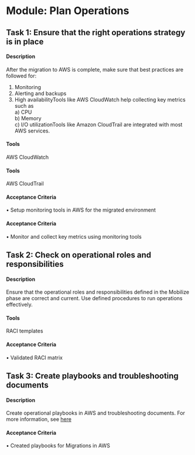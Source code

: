 
# Module: Plan Operations
## Task 1: Ensure that the right operations strategy is in place
#### Description
After the migration to AWS is complete, make sure that best practices are followed for:  
1) Monitoring  
2) Alerting and backups  
3) High availabilityTools like AWS CloudWatch help collecting key metrics such as   
a) CPU  
b) Memory  
c) I/O utilizationTools like Amazon CloudTrail are integrated with most AWS services. 
#### Tools
AWS CloudWatch
#### Tools
AWS CloudTrail
#### Acceptance Criteria
• Setup  monitoring tools in AWS for the migrated environment
#### Acceptance Criteria
• Monitor and collect key metrics using monitoring tools
## Task 2: Check on operational roles and  responsibilities
#### Description
Ensure that the operational roles and responsibilities defined in the Mobilize phase are  correct and current. Use defined procedures to run operations effectively. 
#### Tools
RACI templates
#### Acceptance Criteria
•  Validated RACI matrix
## Task 3: Create playbooks and troubleshooting documents
#### Description
Create operational playbooks in AWS and troubleshooting documents. For more information, see [here](https://docs.aws.amazon.com/prescriptive-guidance/latest/large-migration-migration-playbook/welcome.html.)
#### Acceptance Criteria
•  Created playbooks for Migrations in AWS